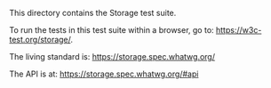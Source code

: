 This directory contains the Storage test suite.

To run the tests in this test suite within a browser, go to: <https://w3c-test.org/storage/>.

The living standard is: <https://storage.spec.whatwg.org/>

The API is at: <https://storage.spec.whatwg.org/#api>

